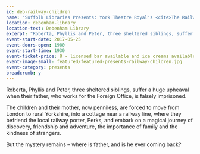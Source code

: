 ```yaml
---
id: deb-railway-children
name: "Suffolk Libraries Presents: York Theatre Royal's <cite>The Railway Children</cite>"
location: debenham-library
location-text: Debenham Library
excerpt: "Roberta, Phyllis and Peter, three sheltered siblings, suffer a huge upheaval when their father, who works for the Foreign Office, is falsely imprisoned."
event-start-date: 2017-05-25
event-doors-open: 1900
event-start-time: 1930
event-ticket-price: 8 - licensed bar available and ice creams available during interval
event-image-small: featured/featured-presents-railway-children.jpg
event-category: presents
breadcrumb: y
---
```


Roberta, Phyllis and Peter, three sheltered siblings, suffer a huge upheaval when their father, who works for the Foreign Office, is falsely imprisoned.

The children and their mother, now penniless, are forced to move from London to rural Yorkshire, into a cottage near a railway line, where they befriend the local railway porter, Perks, and embark on a magical journey of discovery, friendship and adventure, the importance of family and the kindness of strangers.

But the mystery remains – where is father, and is he ever coming back?
